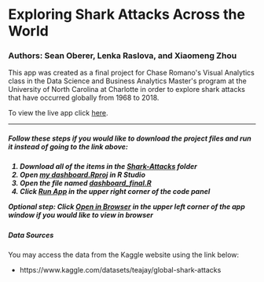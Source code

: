# Exploring Shark Attacks Across the World

### Authors: Sean Oberer, Lenka Raslova, and Xiaomeng Zhou

This app was created as a final project for Chase Romano's Visual Analytics class in the Data Science and Business Analytics Master's program at the University of North Carolina at Charlotte in order to explore shark attacks that have occurred globally from 1968 to 2018.

To view the live app click [here](https://dsba5122-spring-2022-lr.shinyapps.io/Shark_attacks/).

<hr>

<h5> Follow these steps if you would like to download the project files and run it instead of going to the link above: <h5>
<ol>
  <li>Download all of the items in the <ins>Shark-Attacks</ins> folder</li>
  <li>Open <ins>my dashboard.Rproj</ins> in R Studio</li>
  <li>Open the file named <ins>dashboard_final.R</ins></li>
  <li>Click <ins>Run App</ins> in the upper right corner of the code panel</li>
</ol>
  
  Optional step: Click <ins>Open in Browser</ins> in the upper left corner of the app window if you would like to view in browser


<h5>Data Sources</h5>

You may access the data from the Kaggle website using the link below:
<ul>
  <li>https://www.kaggle.com/datasets/teajay/global-shark-attacks</li>
 </ul>
 
